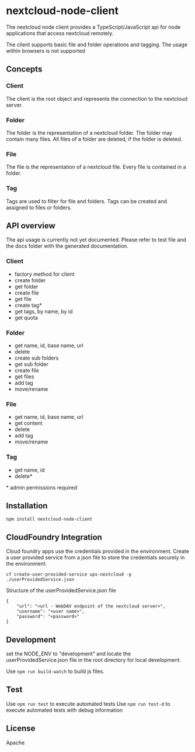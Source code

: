 # nextcloud-node-client
The nextcloud node client provides a TypeScript/JavaScript api for node applications that access nextcloud remotely.

The client supports basic file and folder operations and tagging. 
The usage within browsers is not supported

## Concepts
### Client 
The client is the root object and represents the connection to the nextcloud server.

### Folder
The folder is the representation of a nextcloud folder. The folder may contain many files. All files of a folder are deleted, if the folder is deleted.

### File
The file is the representation of a nextcloud file. Every file is contained in a folder.

### Tag
Tags are used to filter for file and folders. Tags can be created and assigned to files or folders.

## API overview
The api usage is currently not yet documented. 
Please refer to test file and the docs folder with the generated documentation.

### Client
- factory method for client 
- create folder
- get folder
- create file
- get file
- create tag*
- get tags, by name, by id
- get quota
### Folder
- get name, id, base name, url
- delete
- create sub folders 
- get sub folder
- create file
- get files
- add tag
- move/rename
### File
- get name, id, base name, url
- get content
- delete
- add tag
- move/rename
### Tag
- get name, id
- delete*

\* admin permissions required

## Installation
``
npm install nextcloud-node-client
``

## CloudFoundry Integration
Cloud foundry apps use the credentials provided in the environment.
Create a user provided service from a json file to store the credentials securely in the environment.

``
cf create-user-provided-service ups-nextcloud -p ./userProvidedService.json
``

Structure of the userProvidedService.json file

```
{
    "url": "<url - WebDAV endpoint of the nextcloud server>",
    "username": "<user name>",
    "password": "<password>"
}
```

## Development
set the NODE_ENV to "development" and locate the userProvidedService.json file in the root directory for local development.

Use ``npm run build-watch`` to build js files.

## Test

Use ``npm run test`` to execute automated tests
Use ``npm run test-d`` to execute automated tests with debug information

## License
Apache